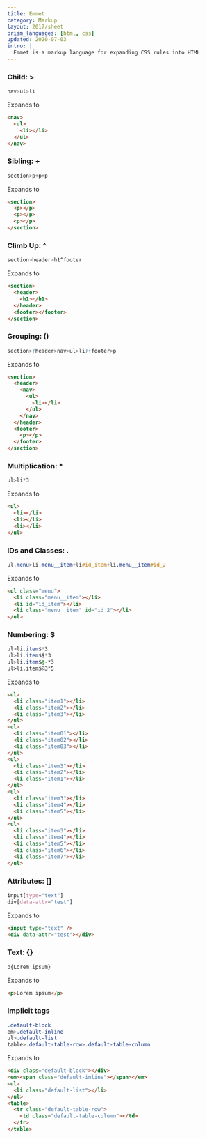 ```yaml
---
title: Emmet
category: Markup
layout: 2017/sheet
prism_languages: [html, css]
updated: 2020-07-03
intro: |
  Emmet is a markup language for expanding CSS rules into HTML
---
```


### Child: >

```css
nav>ul>li
```
Expands to
```html
<nav>
  <ul>
    <li></li>
  </ul>
</nav>
```


### Sibling: +

```css
section>p+p+p
```
Expands to
```html
<section>
  <p></p>
  <p></p>
  <p></p>
</section>
```

### Climb Up: ^

```css
section>header>h1^footer
```
Expands to
```html
<section>
  <header>
    <h1></h1>
  </header>
  <footer></footer>
</section>
```

### Grouping: ()

```css
section>(header>nav>ul>li)+footer>p
```
Expands to
```html
<section>
  <header>
    <nav>
      <ul>
        <li></li>
      </ul>
    </nav>
  </header>
  <footer>
    <p></p>
  </footer>
</section>
```

### Multiplication: \*

```css
ul>li*3
```
Expands to
```html
<ul>
  <li></li>
  <li></li>
  <li></li>
</ul>
```

### IDs and Classes: . #

```css
ul.menu>li.menu__item+li#id_item+li.menu__item#id_2
```
Expands to
```html
<ul class="menu">
  <li class="menu__item"></li>
  <li id="id_item"></li>
  <li class="menu__item" id="id_2"></li>
</ul>
```

### Numbering: $

```css
ul>li.item$*3
ul>li.item$$*3
ul>li.item$@-*3
ul>li.item$@3*5
```
Expands to
```html
<ul>
  <li class="item1"></li>
  <li class="item2"></li>
  <li class="item3"></li>
</ul>
<ul>
  <li class="item01"></li>
  <li class="item02"></li>
  <li class="item03"></li>
</ul>
<ul>
  <li class="item3"></li>
  <li class="item2"></li>
  <li class="item1"></li>
</ul>
<ul>
  <li class="item3"></li>
  <li class="item4"></li>
  <li class="item5"></li>
</ul>
<ul>
  <li class="item3"></li>
  <li class="item4"></li>
  <li class="item5"></li>
  <li class="item6"></li>
  <li class="item7"></li>
</ul>
```

### Attributes: []

```css
input[type="text"]
div[data-attr="test"]
```
Expands to
```html
<input type="text" />
<div data-attr="test"></div>
```

### Text: {}

```css
p{Lorem ipsum}
```
Expands to
```html
<p>Lorem ipsum</p>
```

### Implicit tags

```css
.default-block
em>.default-inline
ul>.default-list
table>.default-table-row>.default-table-column
```
Expands to
```html
<div class="default-block"></div>
<em><span class="default-inline"></span></em>
<ul>
  <li class="default-list"></li>
</ul>
<table>
  <tr class="default-table-row">
    <td class="default-table-column"></td>
  </tr>
</table>
```
